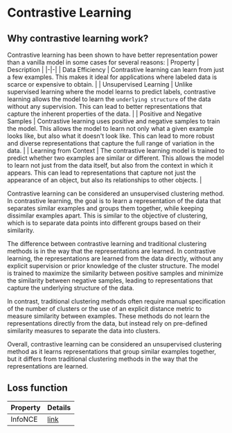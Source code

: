 # Contrastive Learning 
## Why contrastive learning work?
Contrastive learning has been shown to have better representation power than a vanilla model in some cases for several reasons:
| Property | Description |
|-|-|
| Data Efficiency | Contrastive learning can learn from just a few examples. This makes it ideal for applications where labeled data is scarce or expensive to obtain. |
| Unsupervised Learning | Unlike supervised learning where the model learns to predict labels, contrastive learning allows the model to learn the `underlying structure` of the data without any supervision. This can lead to better representations that capture the inherent properties of the data. |
| Positive and Negative Samples | Contrastive learning uses positive and negative samples to train the model. This allows the model to learn not only what a given example looks like, but also what it doesn't look like. This can lead to more robust and diverse representations that capture the full range of variation in the data. |
| Learning from Context | The contrastive learning model is trained to predict whether two examples are similar or different. This allows the model to learn not just from the data itself, but also from the context in which it appears. This can lead to representations that capture not just the appearance of an object, but also its relationships to other objects. |


Contrastive learning can be considered an unsupervised clustering method. In contrastive learning, the goal is to learn a representation of the data that separates similar examples and groups them together, while keeping dissimilar examples apart. This is similar to the objective of clustering, which is to separate data points into different groups based on their similarity.

The difference between contrastive learning and traditional clustering methods is in the way that the representations are learned. In contrastive learning, the representations are learned from the data directly, without any explicit supervision or prior knowledge of the cluster structure. The model is trained to maximize the similarity between positive samples and minimize the similarity between negative samples, leading to representations that capture the underlying structure of the data.

In contrast, traditional clustering methods often require manual specification of the number of clusters or the use of an explicit distance metric to measure similarity between examples. These methods do not learn the representations directly from the data, but instead rely on pre-defined similarity measures to separate the data into clusters.

Overall, contrastive learning can be considered an unsupervised clustering method as it learns representations that group similar examples together, but it differs from traditional clustering methods in the way that the representations are learned.
## Loss function
| Property | Details |
|-|-|
| InfoNCE | [link](../losses/infoNCE.md) |